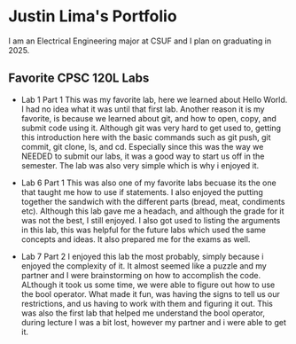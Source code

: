 # Justin Lima's Portfolio 

I am an Electrical Engineering major at CSUF and I plan on graduating in 2025.

## Favorite CPSC 120L Labs

* Lab 1 Part 1
This was my favorite lab, here we learned about Hello World. I had no idea what it was until that first lab. Another reason it is my favorite, is because we learned about git, and how to open, copy, and submit code using it. Although git was very hard to get used to, getting this introduction here with the basic commands such as git push, git commit, git clone, ls, and cd. Especially since this was the way we NEEDED to submit our labs, it was a good way to start us off in the semester. The lab was also very simple which is why i enjoyed it.

* Lab 6 Part 1
This was also one of my favorite labs becuase its the one that taught me how to use if statements. I also enjoyed the putting together the sandwich with the different parts (bread, meat, condiments etc). Although this lab gave me a headach, and although the grade for it was not the best, I still enjoyed. I also got used to listing the arguments in this lab, this was helpful for the future labs which used the same concepts and ideas. It also prepared me for the exams as well.

* Lab 7 Part 2
I enjoyed this lab the most probably, simply because i enjoyed the complexity of it. It almost seemed like a puzzle and my partner and I were brainstorming on how to accomplish the code. ALthough it took us some time, we were able to figure out how to use the bool operator. What made it fun, was having the signs to tell us our restrictions, and us having to work with them and figuring it out. This was also the first lab that helped me understand the bool operator, during lecture I was a bit lost, however my partner and i were able to get it. 